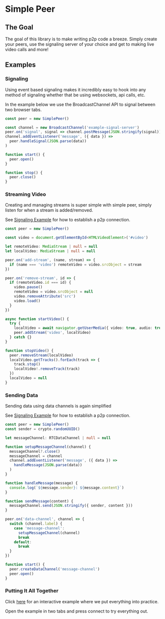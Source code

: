 # Simple Peer

## The Goal

The goal of this library is to make writing p2p code a breeze. Simply create your peers, use the signaling server of your choice and get to making live video calls and more!

## Examples

### Signaling

Using event based signaling makes it incredibly easy to hook into any method of signaling whether that be using websockets, api calls, etc.

In the example below we use the BroadcastChannel API to signal between two browser tabs.

```ts
const peer = new SimplePeer()

const channel = new BroadcastChannel('example-signal-server')
peer.on('signal', signal => channel.postMessage(JSON.stringify(signal)))
channel.addEventListener('message', ({ data }) =>
  peer.handleSignal(JSON.parse(data))
)

function start() {
  peer.open()
}

function stop() {
  peer.close()
}
```

### Streaming Video

Creating and managing streams is super simple with simple peer, simply listen for when a stream is added/removed.

See [Signaling Example](#signaling) for how to establish a p2p connection.

```ts
const peer = new SimplePeer()

const video = document.getElementById<HTMLVideoElement>('#video')

let remoteVideo: MediaStream | null = null
let localVideo: MediaStream | null = null

peer.on('add-stream', (name, stream) => {
  if (name === 'video') remoteVideo = video.srcObject = stream
})

peer.on('remove-stream', id => {
  if (remoteVideo.id === id) {
    video.pause()
    remoteVideo = video.srcObject = null
    video.removeAttribute('src')
    video.load()
  }
})

async function startVideo() {
  try {
    localVideo = await navigator.getUserMedia({ video: true, audio: true })
    peer.addStream('video', localVideo)
  } catch {}
}

function stopVideo() {
  peer.removeStream(localVideo)
  localVideo.getTracks().forEach(track => {
    track.stop()
    localVideo!.removeTrack(track)
  })
  localVideo = null
}
```

### Sending Data

Sending data using data channels is again simplified

See [Signaling Example](#signaling) for how to establish a p2p connection.

```ts
const peer = new SimplePeer()
const sender = crypto.randomUUID()

let messageChannel: RTCDataChannel | null = null

function setupMessageChannel(channel) {
  messageChannel?.close()
  messageChannel = channel
  channel.addEventListener('message', ({ data }) =>
    handleMessage(JSON.parse(data))
  )
}

function handleMessage(message) {
  console.log(`${message.sender}: ${message.content}`)
}

function sendMessage(content) {
  messageChannel.send(JSON.stringify({ sender, content }))
}

peer.on('data-channel', channel => {
  switch (channel.label) {
    case 'message-channel':
      setupMessageChannel(channel)
      break
    default:
      break
  }
})

function start() {
  peer.createDataChannel('message-channel')
  peer.open()
}
```

### Putting It All Together

Click [here](https://codepen.io/FFGFlash/pen/ExMzZVG) for an interactive example where we put everything into practice.

Open the example in two tabs and press connect to try everything out.
